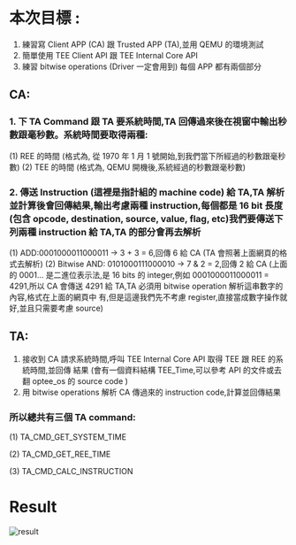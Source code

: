 # 本次目標 :
1. 練習寫 Client APP (CA) 跟 Trusted APP (TA),並用 QEMU 的環境測試
2. 簡單使用 TEE Client API 跟 TEE Internal Core API
3. 練習 bitwise operations (Driver 一定會用到)
每個 APP 都有兩個部分
## CA:
### 1. 下 TA Command 跟 TA 要系統時間,TA 回傳過來後在視窗中輸出秒數跟毫秒數。系統時間要取得兩種:

  (1) REE 的時間 (格式為, 從 1970 年 1 月 1 號開始,到我們當下所經過的秒數跟毫秒數)
  (2) TEE 的時間 (格式為, QEMU 開機後,系統經過的秒數跟毫秒數)

### 2. 傳送 Instruction (這裡是指計組的 machine code) 給 TA,TA 解析並計算後會回傳結果,輸出考慮兩種 instruction,每個都是 16 bit 長度 (包含 opcode, destination, source, value, flag, etc)我們要傳送下列兩種 instruction 給 TA,TA 的部分會再去解析

  (1) ADD:0001000011000011 → 3 + 3 = 6,回傳 6 給 CA (TA 會照著上面網頁的格式去解析)
  (2) Bitwise AND: 0101000111000010 → 7 & 2 = 2,回傳 2 給 CA
  (上面的 0001... 是二進位表示法,是 16 bits 的 integer,例如 0001000011000011 = 4291,所以
  CA 會傳送 4291 給 TA,TA 必須用 bitwise operation 解析這串數字的內容,格式在上面的網頁中
  有,但是這邊我們先不考慮 register,直接當成數字操作就好,並且只需要考慮 source)

## TA:
1. 接收到 CA 請求系統時間,呼叫 TEE Internal Core API 取得 TEE 跟 REE 的系統時間,並回傳
結果 (會有一個資料結構 TEE_Time,可以參考 API 的文件或去翻 optee_os 的 source code )
2. 用 bitwise operations 解析 CA 傳過來的 instruction code,計算並回傳結果

### 所以總共有三個 TA command:
(1) TA_CMD_GET_SYSTEM_TIME

(2) TA_CMD_GET_REE_TIME

(3) TA_CMD_CALC_INSTRUCTION

# Result
![result](https://user-images.githubusercontent.com/81294928/123715992-16988180-d8ac-11eb-912f-e48291924c5b.png)


